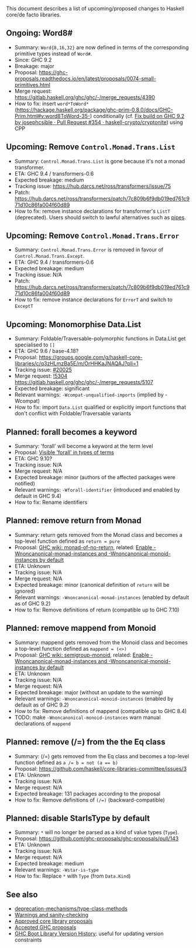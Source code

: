 This document describes a list of upcoming/proposed changes to Haskell core/de facto libraries.

Ongoing: Word8#
----

* Summary: `Word{8,16,32}` are now defined in terms of the corresponding primitive types instead of `Word#`.
* Since: GHC 9.2
* Breakage: major
* Proposal: https://ghc-proposals.readthedocs.io/en/latest/proposals/0074-small-primitives.html
* Merge request: https://gitlab.haskell.org/ghc/ghc/-/merge_requests/4390
* How to fix: insert `word*ToWord*` (https://hackage.haskell.org/package/ghc-prim-0.8.0/docs/GHC-Prim.html#v:word8ToWord-35-) conditionally (cf. [Fix build on GHC 9.2 by josephcsible · Pull Request #354 · haskell-crypto/cryptonite](https://github.com/haskell-crypto/cryptonite/pull/354/files)) using CPP

Upcoming: Remove `Control.Monad.Trans.List`
----

* Summary: `Control.Monad.Trans.List` is gone because it's not a monad transformer.
* ETA: GHC 9.4 / transformers-0.6
* Expected breakage: medium
* Tracking issue: https://hub.darcs.net/ross/transformers/issue/75
* Patch: https://hub.darcs.net/ross/transformers/patch/7c809b6f9db019ed761c971d10c86fa004f60d89
* How to fix: remove instance declarations for transformer's `ListT` (deprecated).
    Users should switch to lawful alternatives such as [pipes](https://hackage.haskell.org/package/pipes-4.3.16/docs/Pipes.html#g:5).

Upcoming: Remove `Control.Monad.Trans.Error`
----

* Summary: `Control.Monad.Trans.Error` is removed in favour of `Control.Monad.Trans.Except`.
* ETA: GHC 9.4 / transformers-0.6
* Expected breakage: medium
* Tracking issue: N/A
* Patch: https://hub.darcs.net/ross/transformers/patch/7c809b6f9db019ed761c971d10c86fa004f60d89
* How to fix: remove instance declarations for `ErrorT` and switch to `ExceptT`

Upcoming: Monomorphise Data.List
----

* Summary: Foldable/Traversable-polymorphic functions in Data.List get specialised to `[]`
* ETA: GHC 9.6 / base-4.18?
* Proposal: https://groups.google.com/g/haskell-core-libraries/c/q3zHLmzBa5E/m/OrHHKaJNAQAJ?pli=1
* Tracking issue: [#20025](https://gitlab.haskell.org/ghc/ghc/-/issues/20025)
* Merge request: [!5304](https://gitlab.haskell.org/ghc/ghc/-/merge_requests/5304)
https://gitlab.haskell.org/ghc/ghc/-/merge_requests/5107
* Expected breakage: significant
* Relevant warnings: `-Wcompat-unqualified-imports` (implied by -Wcompat)
* How to fix: import `Data.List` qualified or explicitly import functions that don't conflict with Foldable/Traversable variants

Planned: forall becomes a keyword
----

* Summary: 'forall' will become a keyword at the term level
* Proposal: [Visible 'forall' in types of terms](https://github.com/ghc-proposals/ghc-proposals/pull/281)
* ETA: GHC 9.10?
* Tracking issue: N/A
* Merge request: N/A
* Expected breakage: minor (authors of the affected packages were notified)
* Relevant warnings: `-Wforall-identifier` (introduced and enabled by default in GHC 9.4)
* How to fix: Rename identifiers

Planned: remove return from Monad
----

* Summary: return gets removed from the Monad class and becomes a top-level function defined as `return = pure`
* Proposal: [GHC wiki: monad-of-no-return](https://gitlab.haskell.org/ghc/ghc/-/wikis/proposal/monad-of-no-return), related: [Enable -Wnoncanonical-monad-instances and -Wnoncanonical-monoid-instances by default](https://github.com/ghc-proposals/ghc-proposals/pull/314)
* ETA: Unknown
* Tracking issue: N/A
* Merge request: N/A
* Expected breakage: minor (canonical definition of `return` will be ignored)
* Relevant warnings: `-Wnoncanonical-monad-instances` (enabled by default as of GHC 9.2)
* How to fix: Remove definitions of return (compatible up to GHC 7.10)

Planned: remove mappend from Monoid
----

* Summary: mappend gets removed from the Monoid class and becomes a top-level function defined as `mappend = (<>)`
* Proposal: [GHC wiki: semigroup-monoid](https://gitlab.haskell.org/ghc/ghc/-/wikis/proposal/semigroup-monoid), related: [Enable -Wnoncanonical-monad-instances and -Wnoncanonical-monoid-instances by default](https://github.com/ghc-proposals/ghc-proposals/pull/314)
* ETA: Unknown
* Tracking issue: N/A
* Merge request: N/A
* Expected breakage: major (without an update to the warning)
* Relevant warnings: `-Wnoncanonical-monoid-instances` (enabled by default as of GHC 9.2)
* How to fix: Remove definitions of mappend (compatible up to GHC 8.4)
* TODO: make `-Wnoncanonical-monoid-instances` warn manual declarations of `mappend`

Planned: remove (/=) from the the Eq class
----

* Summary: (/=) gets removed from the Eq class and becomes a top-level function defined as `a /= b = not (a == b)`
* Proposal: https://github.com/haskell/core-libraries-committee/issues/3
* ETA: Unknown
* Tracking issue: N/A
* Merge request: N/A
* Expected breakage: 131 packages according to the proposal
* How to fix: Remove definitions of `(/=)` (backward-compatible)


Planned: disable StarIsType by default
----

* Summary: `*` will no longer be parsed as a kind of value types (`Type`).
* Proposal: https://github.com/ghc-proposals/ghc-proposals/pull/143
* ETA: Unknown
* Tracking issue: N/A
* Merge request: N/A
* Expected breakage: medium
* Relevant warnings: `-Wstar-is-type`
* How to fix: Replace `*` with `Type` (from `Data.Kind`)

See also
----

* [deprecation-mechanisms/type-class-methods](https://gitlab.haskell.org/ghc/ghc/-/wikis/design/deprecation-mechanisms/type-class-methods)
* [Warnings and sanity-checking](https://downloads.haskell.org/~ghc/latest/docs/html/users_guide/using-warnings.html)
* [Approved core library proposals](https://github.com/haskell/core-libraries-committee/issues?q=is%3Aissue+is%3Aclosed+label%3Aapproved)
* [Accepted GHC proposals](https://github.com/ghc-proposals/ghc-proposals/pulls?q=is%3Apr+is%3Aclosed+label%3AAccepted)
* [GHC Boot Library Version History](https://gitlab.haskell.org/ghc/ghc/-/wikis/commentary/libraries/version-history): useful for updating version constraints
